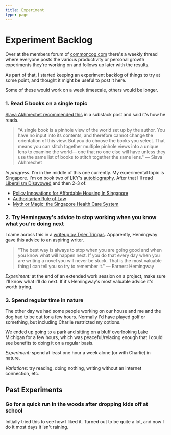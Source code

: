 ```yaml
---
title: Experiment
type: page
---
```


# Experiment Backlog

Over at the members forum of [commoncog.com](https://commoncog.com) there's a
weekly thread where everyone posts the various productivity or personal growth
experiments they're working on and follows up later with the results.

As part of that, I started keeping an experiment backlog of things to try at
some point, and thought it might be useful to post it here.

Some of these would work on a week timescale, others would be longer.

### **1. Read 5 books on a single topic**

[Slava Akhmechet recommended this](https://www.spakhm.com/p/how-i-read) in a
substack post and said it's how he reads.

> "A single book is a pinhole view of the world set up by the author. You have
> no input into its contents, and therefore cannot change the orientation of
> this view. But you do choose the books you select. That means you can stitch
> together multiple pinhole views into a unique lens to examine the world— one
> that no one else will have unless they use the same list of books to stitch
> together the same lens." — Slava Akhmechet

*In progress.* I'm in the middle of this one currently. My experimental topic
is Singapore. I'm on book two of LKY's [autobiography](https://www.amazon.com/Third-World-First-Singapore-1965-2000/dp/0060197765). After that I'll read [Liberalism Disavowed](https://www.amazon.com/Liberalism-Disavowed-Communitarianism-Capitalism-Singapore/dp/1501713442) and then 2-3 of:

- [Policy Innovations for Affordable Housing In Singapore](https://www.amazon.com/Policy-Innovations-Affordable-Housing-Singapore/dp/3319753487)
- [Authoritarian Rule of Law](https://www.amazon.com/gp/product/B00866GYDW/ref=x_gr_w_glide_sin?caller=Goodreads&callerLink=https%3A%2F%2Fwww.goodreads.com%2Fbook%2Fshow%2F13832316-authoritarian-rule-of-law&tag=x_gr_w_glide_sin-20)
- [Myth or Magic: the Singapore Health Care System](https://www.goodreads.com/book/show/18401211-myth-or-magic---the-singapore-healthcare-system)

### 2. Try Hemingway's advice to stop working when you know what you're doing next
I came across this in a [writeup by Tyler
Tringas](https://medium.com/personal-growth/hemingway-on-coding-3cffc43c61e).
Apparently, Hemingway gave this advice to an aspiring writer.

> "The best way is always to stop when you are going good and when you know
> what will happen next. If you do that every day when you are writing a novel
> you will never be stuck. That is the most valuable thing I can tell you so
> try to remember it." — Earnest Hemingway

*Experiment:* at the end of an extended work session on a project, make sure I'll
know what I'll do next. If it's Hemingway's most valuable advice it's worth
trying.

### 3. Spend regular time in nature
The other day we had some people working on our house and me and the dog had to
be out for a few hours. Normally I'd have played golf or something, but
including Charlie restricted my options.

We ended up going to a park and sitting on a bluff overlooking Lake Michigan
for a few hours, which was peaceful/relaxing enough that I could see benefits
to doing it on a regular basis.

*Experiment:* spend at least one hour a week alone (or with Charlie) in nature. 

*Variations:* try reading, doing nothing, writing without an internet
connection, etc.

## Past Experiments
### Go for a quick run in the woods after dropping kids off at school
Initially tried this to see how I liked it. Turned out to be quite a lot, and
now I do it most days it isn't raining.
